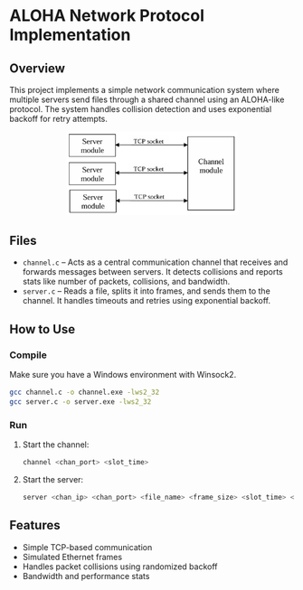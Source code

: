 # ALOHA Network Protocol Implementation

## Overview
This project implements a simple network communication system where multiple servers send files through a shared channel using an ALOHA-like protocol. The system handles collision detection and uses exponential backoff for retry attempts.

<p align="center">
   <img src="./images/illustration.png" alt="server channel illustration" width="60%"/>
</p>

## Files

- `channel.c` – Acts as a central communication channel that receives and forwards messages between servers. It detects collisions and reports stats like number of packets, collisions, and bandwidth.
- `server.c` – Reads a file, splits it into frames, and sends them to the channel. It handles timeouts and retries using exponential backoff.

## How to Use

### Compile

Make sure you have a Windows environment with Winsock2.

```bash
gcc channel.c -o channel.exe -lws2_32
gcc server.c -o server.exe -lws2_32
```

### Run

1. Start the channel:
   ```bash
   channel <chan_port> <slot_time>
   ```

2. Start the server:
   ```bash
   server <chan_ip> <chan_port> <file_name> <frame_size> <slot_time> <seed> <timeout>
   ```

## Features

- Simple TCP-based communication
- Simulated Ethernet frames
- Handles packet collisions using randomized backoff
- Bandwidth and performance stats
